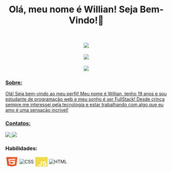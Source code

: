 <h1 align=center> Olá, meu nome é Willian! Seja Bem-Vindo!👋 </h1>

<br>
 <br>
<div align="center">
  <a href="https://github.com/willianrizzo/">
  <img width="400em" src="https://github-readme-stats.vercel.app/api?username=willianrizzo&theme=dracula&hide_border=false&include_all_commits=false&count_private=true"/>
  <br>
   <br>
   <img width="400em" src="https://github-readme-streak-stats.herokuapp.com/?user=willianrizzo&theme=dracula&hide_border=false"/>
    <br>
     <br>
    <img width="400em" src="https://github-readme-stats.vercel.app/api/top-langs/?username=willianrizzo&theme=dracula&hide_border=false&include_all_commits=false&count_private=true&layout=compact" />
</div>
 


### Sobre: 
 Olá! Seja bem-vindo ao meu perfil! Meu nome é Willian, tenho 19 anos e sou estudante de programação web e meu sonho é ser FullStack! Desde crinça sempre me interessei pela tecnologia e estar trabalhando com algo que eu amo é uma sensação incrível!

### Contatos:
 
 <a href="https://www.linkedin.com/in/willian-rizzo-ratão/" target="_blank">
      <img src="https://img.shields.io/badge/LinkedIn-0077B5?style=for-the-badge&logo=linkedin&logoColor=white">
  </a>
 
 <a href="mailto:willianrizzoratao10@gmail.com">
      <img src="https://img.shields.io/badge/Gmail-D14836?style=for-the-badge&logo=gmail&logoColor=white">
  </a>

### Habilidades:
 
<div style="display: inline_block">
  <img align="center" alt="HTML" height="30" width="40" title="HTML" src="https://raw.githubusercontent.com/devicons/devicon/master/icons/html5/html5-original.svg">
  <img align="center" alt="CSS" height="30" width="40" title="CSS" src="https://cdn.jsdelivr.net/gh/devicons/devicon/icons/css3/css3-original.svg">
  <img align="center" alt="JavaScript" height="30" width="40" title="JavaScript" src="https://raw.githubusercontent.com/devicons/devicon/master/icons/javascript/javascript-plain.svg">
  <img align="center" alt="HTML" height="30" width="40" title="HTML" src="https://cdn.jsdelivr.net/gh/devicons/devicon/icons/photoshop/photoshop-plain.svg">
 
